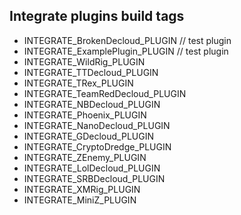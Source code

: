 ﻿## Integrate plugins build tags
  - INTEGRATE_BrokenDecloud_PLUGIN // test plugin
  - INTEGRATE_ExamplePlugin_PLUGIN // test plugin
  - INTEGRATE_WildRig_PLUGIN
  - INTEGRATE_TTDecloud_PLUGIN
  - INTEGRATE_TRex_PLUGIN
  - INTEGRATE_TeamRedDecloud_PLUGIN
  - INTEGRATE_NBDecloud_PLUGIN
  - INTEGRATE_Phoenix_PLUGIN
  - INTEGRATE_NanoDecloud_PLUGIN
  - INTEGRATE_GDecloud_PLUGIN
  - INTEGRATE_CryptoDredge_PLUGIN
  - INTEGRATE_ZEnemy_PLUGIN
  - INTEGRATE_LolDecloud_PLUGIN
  - INTEGRATE_SRBDecloud_PLUGIN 
  - INTEGRATE_XMRig_PLUGIN
  - INTEGRATE_MiniZ_PLUGIN
